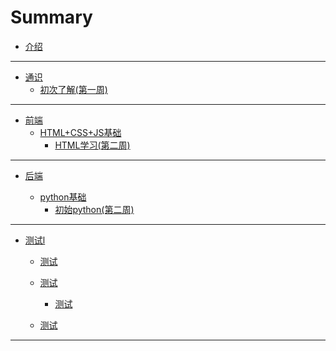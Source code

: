 # Summary

- [介绍](README.md)

---

- [通识](all.md)
  - [初次了解(第一周)](all/first-enter.md)


---

- [前端](front-end.md)
  - [HTML+CSS+JS基础](frontend/html-base.md)
    - [HTML学习(第二周)](frontend/html01.md)

---

- [后端](back-end.md)

  - [python基础](backend/python-base.md)
    - [初始python(第二周)](backend/py01.md)

---

- [测试l]()
    - [测试]()

    - [测试]()
        - [测试]()
    - [测试]()
--- 

